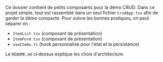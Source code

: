 Ce dossier contient de petits composants pour la démo CRUD. Dans ce projet simple, tout est rassemblé dans un seul fichier `CrudApp.tsx` afin de garder la démo compacte. Pour suivre les bonnes pratiques, on peut séparer en :

- `ItemList.tsx` (composant de présentation)
- `ItemForm.tsx` (composant de présentation)
- `useItems.ts` (hook personnalisé pour l'état et la persistance)

Le `README.md` ci‑dessus explique les choix d'architecture.
